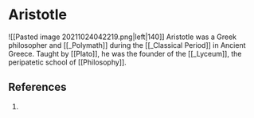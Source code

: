 # Aristotle

![[Pasted image 20211024042219.png|left|140]] Aristotle was a Greek philosopher and [[_Polymath]] during the [[_Classical Period]] in Ancient Greece. Taught by [[Plato]], he was the founder of the [[_Lyceum]], the peripatetic school of [[Philosophy]].

## References
1. 